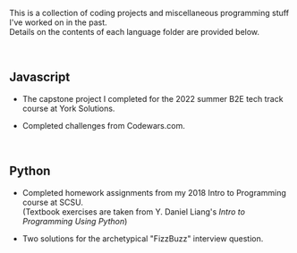 This is a collection of coding projects and miscellaneous programming stuff I've worked on in the past.\
Details on the contents of each language folder are provided below.

<br>

<h2>Javascript</h2>

- The capstone project I completed for the 2022 summer B2E tech track course at York Solutions.

- Completed challenges from Codewars.com.


<br>



<h2>Python</h2>

- Completed homework assignments from my 2018 Intro to Programming course at SCSU.\
(Textbook exercises are taken from Y. Daniel Liang's *Intro to Programming Using Python*)

- Two solutions for the archetypical "FizzBuzz" interview question.
